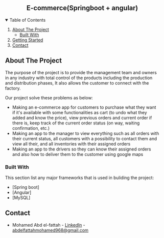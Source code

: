 
 
 <h2 align="center"> E-commerce(Springboot + angular)</h2>


<!-- TABLE OF CONTENTS -->
<details open="open">
  <summary>Table of Contents</summary>
  <ol>
    <li>
      <a href="#about-the-project">About The Project</a>
      <ul>
        <li><a href="#built-with">Built With</a></li>
      </ul>
    </li>
    <li>
      <a href="#getting-started">Getting Started</a>
      <ul>
      </ul>
    </li>
    <li><a href="#contact">Contact</a></li>
  </ol>
</details>



<!-- ABOUT THE PROJECT -->
## About The Project

The purpose of the project is to provide the management team and owners in any industry with total control of the products
including the production and distribution phases, It also allows the customer to connect with the factory.

Our project solve these problems as below:

* Making an e-commerce app for customers to purchase what they want if it's available 
with some functionalities as cart (to undo what they added and know the price),
view previous orders and current order if there is, keep track of the current order status (on way, waiting confirmation, etc.)
* Making an app to the manager to view everything such as all orders with their current status, all customers with a possibility to contact them and view all their, and all inventories with their assigned orders
* Making an app to the drivers so they can know their assigned orders and also how to deliver them to the customer using google maps


### Built With

This section list any major frameworks that is used in buliding the project:
* [Spring boot]
* [Angular]
* [MySQL]



<!-- CONTACT -->
## Contact

* Mohamed Abd el-fattah - [LinkedIn](https://www.linkedin.com/in/mohamed-abdelfattah-28a283189/) - abdelfattahmohamed968@gmail.com




